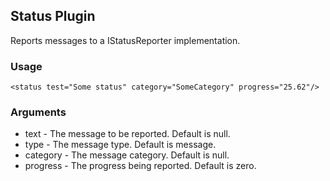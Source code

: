 ## Status Plugin

Reports messages to a IStatusReporter implementation.

### Usage

    <status test="Some status" category="SomeCategory" progress="25.62"/>

### Arguments
 
* text - The message to be reported. Default is null.
* type - The message type. Default is message.
* category - The message category. Default is null.
* progress - The progress being reported. Default is zero.